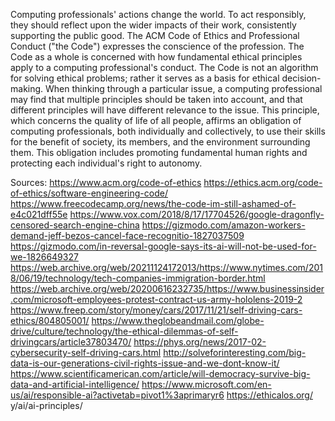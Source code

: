 Computing professionals' actions change the world. To act responsibly, they should reflect upon the wider impacts of their work, consistently supporting the public good.
The ACM Code of Ethics and Professional Conduct ("the Code") expresses the conscience of the profession.
The Code as a whole is concerned with how fundamental ethical principles apply to a computing professional's conduct.
The Code is not an algorithm for solving ethical problems; rather it serves as a basis for ethical decision-making.
When thinking through a particular issue, a computing professional may find that multiple principles should be taken into account, and that different principles will have different relevance to the issue.
This principle, which concerns the quality of life of all people, affirms an obligation of computing professionals, both individually and collectively, to use their skills for the benefit of society, its members, and the environment surrounding them.
This obligation includes promoting fundamental human rights and protecting each individual's right to autonomy.



Sources: https://www.acm.org/code-of-ethics
https://ethics.acm.org/code-of-ethics/software-engineering-code/
https://www.freecodecamp.org/news/the-code-im-still-ashamed-of-e4c021dff55e
https://www.vox.com/2018/8/17/17704526/google-dragonfly-censored-search-engine-china
https://gizmodo.com/amazon-workers-demand-jeff-bezos-cancel-face-recognitio-1827037509
https://gizmodo.com/in-reversal-google-says-its-ai-will-not-be-used-for-we-1826649327
https://web.archive.org/web/20211124172013/https://www.nytimes.com/2018/06/19/technology/tech-companies-immigration-border.html
https://web.archive.org/web/20200616232735/https://www.businessinsider.com/microsoft-employees-protest-contract-us-army-hololens-2019-2
https://www.freep.com/story/money/cars/2017/11/21/self-driving-cars-ethics/804805001/
https://www.theglobeandmail.com/globe-drive/culture/technology/the-ethical-dilemmas-of-self-drivingcars/article37803470/
https://phys.org/news/2017-02-cybersecurity-self-driving-cars.html
http://solveforinteresting.com/big-data-is-our-generations-civil-rights-issue-and-we-dont-know-it/
https://www.scientificamerican.com/article/will-democracy-survive-big-data-and-artificial-intelligence/
https://www.microsoft.com/en-us/ai/responsible-ai?activetab=pivot1%3aprimaryr6
https://ethicalos.org/
y/ai/ai-principles/

